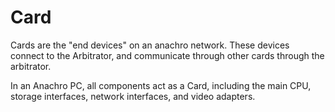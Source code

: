 # Card

Cards are the "end devices" on an anachro network. These devices connect to the Arbitrator, and communicate through other cards through the arbitrator.

In an Anachro PC, all components act as a Card, including the main CPU, storage interfaces, network interfaces, and video adapters.

